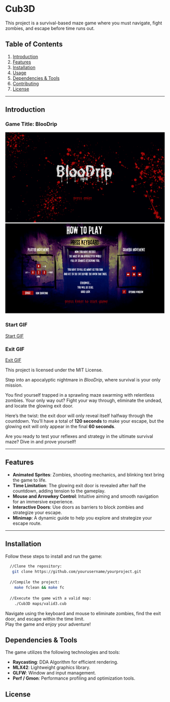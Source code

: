 # Cub3D

This project is a survival-based maze game where you must navigate, fight zombies, and escape before time runs out.

## Table of Contents

1. [Introduction](#introduction)
2. [Features](#features)
3. [Installation](#installation)
4. [Usage](#usage)
5. [Dependencies & Tools](#dependencies--tools)
6. [Contributing](#contributing)
7. [License](#license)

---

## Introduction

### Game Title: BlooDrip

![Start_scene](./textures/start_screen_text.png)
![How_To_Play](./textures/howto2.png)

### Start GIF
[Start GIF](./textures/start.gif)

### Exit GIF
[Exit GIF](./textures/exit.gif)


This project is licensed under the MIT License.

Step into an apocalyptic nightmare in *BlooDrip*, where survival is your only mission.

You find yourself trapped in a sprawling maze swarming with relentless zombies. Your only way out? Fight your way through, eliminate the undead, and locate the glowing exit door.

Here’s the twist: the exit door will only reveal itself halfway through the countdown. You’ll have a total of **120 seconds** to make your escape, but the glowing exit will only appear in the final **60 seconds**.

Are you ready to test your reflexes and strategy in the ultimate survival maze? Dive in and prove yourself!

---

## Features

- **Animated Sprites**: Zombies, shooting mechanics, and blinking text bring the game to life.
- **Time Limitation**: The glowing exit door is revealed after half the countdown, adding tension to the gameplay.
- **Mouse and Arrowkey Control**: Intuitive aiming and smooth navigation for an immersive experience.
- **Interactive Doors**: Use doors as barriers to block zombies and strategize your escape.
- **Minimap**: A dynamic guide to help you explore and strategize your escape route.

---

## Installation

Follow these steps to install and run the game:

```bash
  //Clone the repository:
   git clone https://github.com/yourusername/yourproject.git

  //Compile the project:
    make fclean && make fc

  //Execute the game with a valid map:
    ./Cub3D maps/valid3.cub
```
Navigate using the keyboard and mouse to eliminate zombies, find the exit door, and escape within the time limit.  
Play the game and enjoy your adventure!


## Dependencies & Tools
The game utilizes the following technologies and tools:

- **Raycasting**: DDA Algorithm for efficient rendering.
- **MLX42**: Lightweight graphics library.
- **GLFW**: Window and input management.
- **Perf / Gmon**: Performance profiling and optimization tools.

## License
